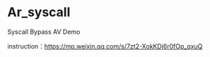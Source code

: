 # Ar_syscall
Syscall Bypass AV Demo



instruction：https://mp.weixin.qq.com/s/7zt2-XokKDj6r0fOp_qxuQ
